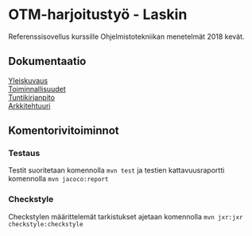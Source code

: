 ﻿# OTM-harjoitustyö - Laskin

Referenssisovellus kurssille Ohjelmistotekniikan menetelmät 2018 kevät.

## Dokumentaatio
[Yleiskuvaus](https://github.com/tviivi/otm-harjoitustyo/blob/master/dokumentointi/yleiskuvaus.md) <br />
[Toiminnallisuudet](https://github.com/tviivi/otm-harjoitustyo/blob/master/dokumentointi/toiminnallisuudet.md) <br />
[Tuntikirjanpito](https://github.com/tviivi/otm-harjoitustyo/blob/master/dokumentointi/tuntikirjanpito.md) <br />
[Arkkitehtuuri](https://github.com/tviivi/otm-harjoitustyo/blob/master/dokumentointi/arkkitehtuuri.png) <br />

## Komentorivitoiminnot
### Testaus
Testit suoritetaan komennolla `mvn test`
ja testien kattavuusraportti komennolla `mvn jacoco:report`

### Checkstyle
Checkstylen määrittelemät tarkistukset ajetaan komennolla `mvn jxr:jxr checkstyle:checkstyle`